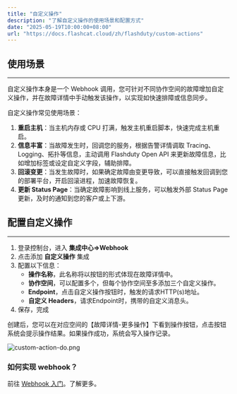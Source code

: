 ```yaml
---
title: "自定义操作"
description: "了解自定义操作的使用场景和配置方式"
date: "2025-05-19T10:00:00+08:00"
url: "https://docs.flashcat.cloud/zh/flashduty/custom-actions"
---
```


## 使用场景
---

自定义操作本身是一个 Webhook 调用，您可针对不同协作空间的故障增加自定义操作，并在故障详情中手动触发该操作，以实现如快速排障或信息同步。

自定义操作常见使用场景：
1. **重启主机**：当主机内存或 CPU 打满，触发主机重启脚本，快速完成主机重启。
2. **信息丰富**：当故障发生时，回调您的服务，根据告警详情调取 Tracing、Logging、拓扑等信息，主动调用 Flashduty Open API 来更新故障信息，比如增加标签或设定自定义字段，辅助排障。
3. **回滚变更**：当发生故障时，如果确定故障由变更导致，可以直接触发回调到您的部署平台，开启回滚进程，加速故障恢复。
4. **更新 Status Page**：当确定故障影响到线上服务，可以触发外部 Status Page 更新，及时的通知到您的客户或上下游。

## 配置自定义操作
---

1. 登录控制台，进入 **集成中心=>Webhook**
2. 点击添加 **自定义操作** 集成
3. 配置以下信息：
    - **操作名称**，此名称将以按钮的形式体现在故障详情中。
    - **协作空间**，可以配置多个，但每个协作空间至多添加三个自定义操作。
    - **Endpoint**，点击自定义操作按钮时，触发的请求HTTP(s)地址。
    - **自定义 Headers**，请求Endpoint时，携带的自定义消息头。
4. 保存，完成

创建后，您可以在对应空间的【故障详情-更多操作】下看到操作按钮，点击按钮系统会提示操作结果。如果操作成功，系统会写入操作记录。

![custom-action-do.png](https://download.flashcat.cloud/flashduty/changelog/20231215/custom-action-do.png)

### 如何实现 webhook？

前往 [Webhook 入门](https://developer.flashcat.cloud/doc-2996930)。了解更多。
